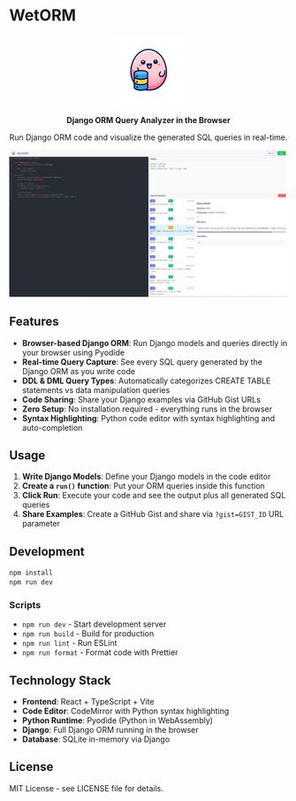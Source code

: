 # WetORM

<div align="center">
  <img src="misc/logo_medium.png" alt="WetORM Logo" width="128" height="128">
  
  **Django ORM Query Analyzer in the Browser**
  
  Run Django ORM code and visualize the generated SQL queries in real-time.
</div>

![WetORM Screenshot](misc/screenshot_1.png)

## Features

- **Browser-based Django ORM**: Run Django models and queries directly in your browser using Pyodide
- **Real-time Query Capture**: See every SQL query generated by the Django ORM as you write code
- **DDL & DML Query Types**: Automatically categorizes CREATE TABLE statements vs data manipulation queries
- **Code Sharing**: Share your Django examples via GitHub Gist URLs
- **Zero Setup**: No installation required - everything runs in the browser
- **Syntax Highlighting**: Python code editor with syntax highlighting and auto-completion

## Usage

1. **Write Django Models**: Define your Django models in the code editor
2. **Create a `run()` function**: Put your ORM queries inside this function
3. **Click Run**: Execute your code and see the output plus all generated SQL queries
4. **Share Examples**: Create a GitHub Gist and share via `?gist=GIST_ID` URL parameter

## Development

```bash
npm install
npm run dev
```

### Scripts

- `npm run dev` - Start development server
- `npm run build` - Build for production
- `npm run lint` - Run ESLint
- `npm run format` - Format code with Prettier

## Technology Stack

- **Frontend**: React + TypeScript + Vite
- **Code Editor**: CodeMirror with Python syntax highlighting
- **Python Runtime**: Pyodide (Python in WebAssembly)
- **Django**: Full Django ORM running in the browser
- **Database**: SQLite in-memory via Django

## License

MIT License - see LICENSE file for details.

